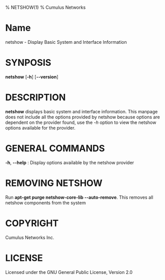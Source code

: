 % NETSHOW(1)
% Cumulus Networks

# Name
netshow - Display Basic System and Interface Information

# SYNPOSIS

**netshow** [**-h**] [**--version**]

# DESCRIPTION

**netshow** displays basic system and interface information.
This manpage does not include all the options provided by netshow
because options are dependent on the provider found, use the *-h* option
to view the netshow options available for the provider.

# GENERAL COMMANDS

**-h**, **--help**
: Display options available by the netshow provider

# REMOVING NETSHOW

Run **apt-get purge netshow-core-lib --auto-remove**. This removes all netshow components
from the system

# COPYRIGHT
Cumulus Networks Inc.

# LICENSE
Licensed under the GNU General Public License, Version 2.0


